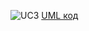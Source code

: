![UC3](https://www.planttext.com/api/plantuml/img/hLHDRn9H5Ds_Nt63Mqj75iPGIcgg2tTkJDoPAGmV4HapJ3U6HO4KN3GrQHgQ6BMj_84HGK0-_0lt_IFFVG-Y9J1ktCsykVVSSyyvRmvgeHk4nsygT5ppWiUvt679hHRBrQAgU8MGIfwRzmALAVZLa79-nG_s7SUXMlcTj__WKJPpb7tkvbwxHI-TsJtAqWjWg2tL3wNwsPDbuU5EAgwEFtF48-vpPElvaeSuwUicB_G9Z_4jqctTrH-IiJ0ztK5XW-Te-SdZ9TX72w8RkgbRCaHtxXFVsXCCcd4K3tlDGm0CUO3s6Iy04GDD-XI77HwIrF448yR48qBVDvxgBeW9meA_yu9aCVvb05hn76umVuGPKtq6n4Wtbmmkq7mArC5_c75XP9lgSz2Vwov1oR5Pp8f_PKPkHQ2dBryvJbgKZMHjWWqYWf33_CNoATANoTZGy1VZe2mWFav0GxUn_Hoj9u2OM1hAg-PNWLNrJKxKbKcxIc_soG0svH1BWnKb_eYPs5DLF_GeA1TB8TrptKB1TU-o3hoyi2N-1Ae_U0ggKDoAOCa9Wb2xaxIwIgzbpnhKbupfzxe58gAMYRxOq18RXYZlwdE2AGaJAwJRQfaWCNjzEODAF5b5u9-vsDkguJRvp08Y6r34BGG6suXZCv8ludmJNOQDbCt-rib0TMdjaWivYsO8RbmCJ6kX_rOfwqt1Xyf8W38-320fRWWKb0kxZ8qSpcKSzvCAlvgltEEUB7NDRHBMIMud-TRA0nCQ-im81GuALMDft4avASUukXfuW1VyI9Nw3G00)
[UML код](https://www.planttext.com/?text=hLHDRn9H5Ds_Nt63Mqj75iPGIcgg2tTkJDoPAGmV4HapJ3U6HO4KN3GrQHgQ6BMj_84HGK0-_0lt_IFFVG-Y9J1ktCsykVVSSyyvRmvgeHk4nsygT5ppWiUvt679hHRBrQAgU8MGIfwRzmALAVZLa79-nG_s7SUXMlcTj__WKJPpb7tkvbwxHI-TsJtAqWjWg2tL3wNwsPDbuU5EAgwEFtF48-vpPElvaeSuwUicB_G9Z_4jqctTrH-IiJ0ztK5XW-Te-SdZ9TX72w8RkgbRCaHtxXFVsXCCcd4K3tlDGm0CUO3s6Iy04GDD-XI77HwIrF448yR48qBVDvxgBeW9meA_yu9aCVvb05hn76umVuGPKtq6n4Wtbmmkq7mArC5_c75XP9lgSz2Vwov1oR5Pp8f_PKPkHQ2dBryvJbgKZMHjWWqYWf33_CNoATANoTZGy1VZe2mWFav0GxUn_Hoj9u2OM1hAg-PNWLNrJKxKbKcxIc_soG0svH1BWnKb_eYPs5DLF_GeA1TB8TrptKB1TU-o3hoyi2N-1Ae_U0ggKDoAOCa9Wb2xaxIwIgzbpnhKbupfzxe58gAMYRxOq18RXYZlwdE2AGaJAwJRQfaWCNjzEODAF5b5u9-vsDkguJRvp08Y6r34BGG6suXZCv8ludmJNOQDbCt-rib0TMdjaWivYsO8RbmCJ6kX_rOfwqt1Xyf8W38-320fRWWKb0kxZ8qSpcKSzvCAlvgltEEUB7NDRHBMIMud-TRA0nCQ-im81GuALMDft4avASUukXfuW1VyI9Nw3G00)
